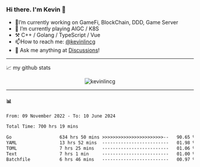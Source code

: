 ### Hi there. I'm Kevin 👋

- 🔭I’m currently working on GameFi, BlockChain, DDD, Game Server
- 🌱 I’m currently playing AIGC / K8S
-   :hammer_and_pick: C++ / Golang / TypeScript / Vue
- 📫How to reach me: [@kevinlincg](https://twitter.com/kevinlincg) 
-   :thought_balloon: Ask me anything at [Discussions](https://github.com/kevinlincg/kevinlincg/issues/new)!

---

📈 my github stats

<p align="center"> <img src="https://github-readme-stats-ouuan.vercel.app/api?username=kevinlincg&theme=dark&show_icons=true&count_private=true" alt="kevinlincg" />

---

#### :bar_chart: 

<!--START_SECTION:waka-->

```txt
From: 09 November 2022 - To: 10 June 2024

Total Time: 700 hrs 19 mins

Go                  634 hrs 50 mins >>>>>>>>>>>>>>>>>>>>>>>--   90.65 %
YAML                13 hrs 52 mins  -------------------------   01.98 %
TOML                7 hrs 25 mins   -------------------------   01.06 %
Text                7 hrs 1 min     -------------------------   01.00 %
Batchfile           6 hrs 46 mins   -------------------------   00.97 %
```

<!--END_SECTION:waka-->
